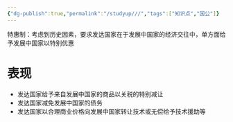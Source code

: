 ```yaml
---
{"dg-publish":true,"permalink":"/studyup///","tags":["知识点","国公"]}
---
```


特惠制：考虑到历史因素，要求发达国家在于发展中国家的经济交往中，单方面给予发展中国家以特别优惠
# 表现
- 发达国家给予来自发展中国家的商品以关税的特别减让
- 发达国家减免发展中国家的债务
- 发达国家以合理商业价格向发展中国家转让技术或无偿给予技术援助等